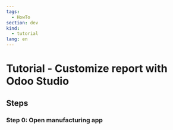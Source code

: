 ```yaml
---
tags:
  - HowTo
section: dev
kind:
  - tutorial
lang: en
---
```

# Tutorial - Customize report with Odoo Studio

## Steps

### Step 0: Open manufacturing app

